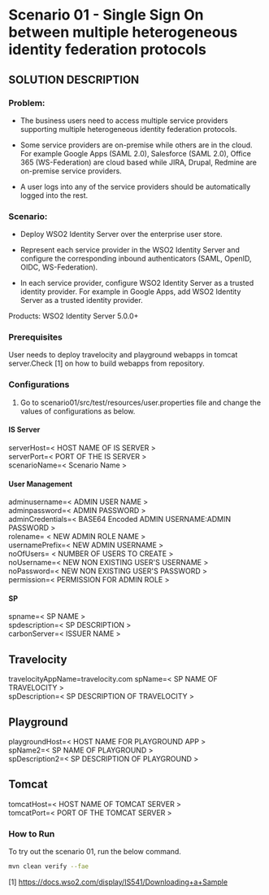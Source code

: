 # Scenario 01 - Single Sign On between multiple heterogeneous identity federation protocols

## SOLUTION DESCRIPTION

### Problem:

- The business users need to access multiple service providers supporting multiple heterogeneous identity federation protocols.

- Some service providers are on-premise while others are in the cloud. For example Google Apps (SAML 2.0), Salesforce (SAML 2.0), Office 365 (WS-Federation) are cloud based while JIRA, Drupal, Redmine are on-premise service providers.

- A user logs into any of the service providers should be automatically logged into the rest.

### Scenario:

- Deploy WSO2 Identity Server over the enterprise user store.

- Represent each service provider in the WSO2 Identity Server and configure the corresponding inbound authenticators (SAML, OpenID, OIDC, WS-Federation).

- In each service provider, configure WSO2 Identity Server as a trusted identity provider. For example in Google Apps, add WSO2 Identity Server as a trusted identity provider.

Products: WSO2 Identity Server 5.0.0+

### Prerequisites

User needs to deploy travelocity and playground webapps in tomcat server.Check [1] on how to build webapps from repository.

### Configurations

1. Go to scenario01/src/test/resources/user.properties file and change the values of configurations as below.

#### IS Server
serverHost=< HOST NAME OF IS SERVER > <br />
serverPort=< PORT OF THE IS SERVER > <br />
scenarioName=< Scenario Name > <br />

#### User Management
adminusername=< ADMIN USER NAME > <br />
adminpassword=< ADMIN PASSWORD > <br />
adminCredentials=< BASE64 Encoded ADMIN USERNAME:ADMIN PASSWORD > <br />
rolename= < NEW ADMIN ROLE NAME > <br />
usernamePrefix=< NEW ADMIN USERNAME > <br />
noOfUsers= < NUMBER OF USERS TO CREATE > <br />
noUsername=< NEW NON EXISTING USER'S USERNAME > <br />
noPassword=< NEW NON EXISTING USER'S PASSWORD > <br />
permission=< PERMISSION FOR ADMIN ROLE > <br />


#### SP
spname=< SP NAME > <br />
spdescription=< SP DESCRIPTION > <br />
carbonServer=< ISSUER NAME > <br />

## Travelocity

travelocityAppName=travelocity.com
spName=< SP NAME OF TRAVELOCITY > <br />
spDescription=< SP DESCRIPTION OF TRAVELOCITY > <br />

## Playground

playgroundHost=< HOST NAME FOR PLAYGROUND APP > <br />
spName2=< SP NAME OF PLAYGROUND > <br />
spDescription2=< SP DESCRIPTION OF PLAYGROUND > <br />

## Tomcat

tomcatHost=< HOST NAME OF TOMCAT SERVER > <br />
tomcatPort=< PORT OF THE TOMCAT SERVER > <br />


### How to Run

To try out the scenario 01, run the below command.

```bash
mvn clean verify --fae
```

[1] https://docs.wso2.com/display/IS541/Downloading+a+Sample
